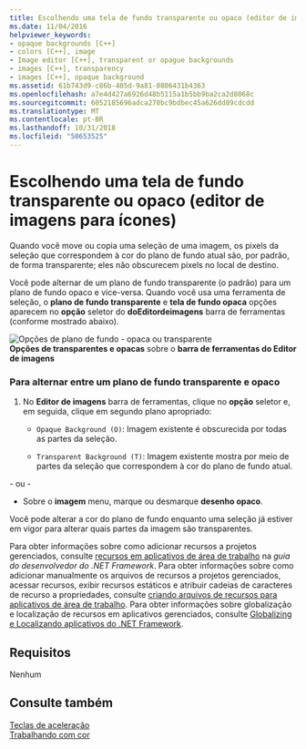 ```yaml
---
title: Escolhendo uma tela de fundo transparente ou opaco (editor de imagens para ícones)
ms.date: 11/04/2016
helpviewer_keywords:
- opaque backgrounds [C++]
- colors [C++], image
- Image editor [C++], transparent or opague backgrounds
- images [C++], transparency
- images [C++], opaque background
ms.assetid: 61b743d9-c86b-405d-9a81-0806431b4363
ms.openlocfilehash: a7e4d427a6926d48b5115a1b5bb9ba2ca2d8068c
ms.sourcegitcommit: 6052185696adca270bc9bdbec45a626dd89cdcdd
ms.translationtype: MT
ms.contentlocale: pt-BR
ms.lasthandoff: 10/31/2018
ms.locfileid: "50653525"
---
```

# <a name="choosing-a-transparent-or-opaque-background-image-editor-for-icons"></a>Escolhendo uma tela de fundo transparente ou opaco (editor de imagens para ícones)

Quando você move ou copia uma seleção de uma imagem, os pixels da seleção que correspondem à cor do plano de fundo atual são, por padrão, de forma transparente; eles não obscurecem pixels no local de destino.

Você pode alternar de um plano de fundo transparente (o padrão) para um plano de fundo opaco e vice-versa. Quando você usa uma ferramenta de seleção, o **plano de fundo transparente** e **tela de fundo opaca** opções aparecem no **opção** seletor do **doEditordeimagens** barra de ferramentas (conforme mostrado abaixo).

![Opções de plano de fundo &#45; opaca ou transparente](../windows/media/vcimageeditoropaqtranspback.gif "vcImageEditorOpaqTranspBack")<br/>
**Opções de transparentes e opacas** sobre o **barra de ferramentas do Editor de imagens**

### <a name="to-switch-between-a-transparent-and-opaque-background"></a>Para alternar entre um plano de fundo transparente e opaco

1. No **Editor de imagens** barra de ferramentas, clique no **opção** seletor e, em seguida, clique em segundo plano apropriado:

   - `Opaque Background (O)`: Imagem existente é obscurecida por todas as partes da seleção.

   - `Transparent Background (T)`: Imagem existente mostra por meio de partes da seleção que correspondem à cor do plano de fundo atual.

\- ou -

- Sobre o **imagem** menu, marque ou desmarque **desenho opaco**.

Você pode alterar a cor do plano de fundo enquanto uma seleção já estiver em vigor para alterar quais partes da imagem são transparentes.

Para obter informações sobre como adicionar recursos a projetos gerenciados, consulte [recursos em aplicativos de área de trabalho](/dotnet/framework/resources/index) na *guia do desenvolvedor do .NET Framework*. Para obter informações sobre como adicionar manualmente os arquivos de recursos a projetos gerenciados, acessar recursos, exibir recursos estáticos e atribuir cadeias de caracteres de recurso a propriedades, consulte [criando arquivos de recursos para aplicativos de área de trabalho](/dotnet/framework/resources/creating-resource-files-for-desktop-apps). Para obter informações sobre globalização e localização de recursos em aplicativos gerenciados, consulte [Globalizing e Localizando aplicativos do .NET Framework](/dotnet/standard/globalization-localization/index).

## <a name="requirements"></a>Requisitos

Nenhum

## <a name="see-also"></a>Consulte também

[Teclas de aceleração](../windows/accelerator-keys-image-editor-for-icons.md)<br/>
[Trabalhando com cor](../windows/working-with-color-image-editor-for-icons.md)